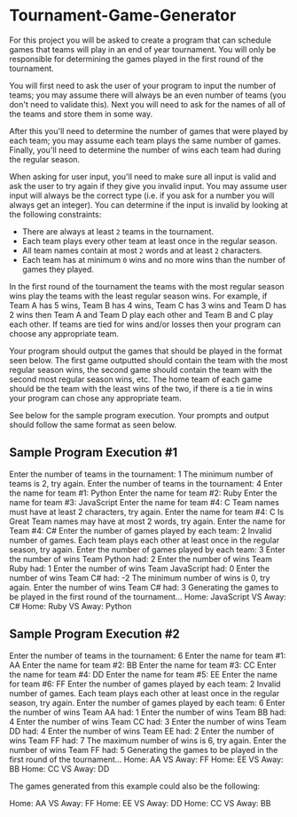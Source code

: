
# Tournament-Game-Generator

For this project you will be asked to create a program that can schedule games that teams will play in an end of year tournament. You will only be responsible for determining the games played in the first round of the tournament.

You will first need to ask the user of your program to input the number of teams; you may assume there will always be an even number of teams (you don't need to validate this). Next you will need to ask for the names of all of the teams and store them in some way.

After this you'll need to determine the number of games that were played by each team; you may assume each team plays the same number of games. Finally, you'll need to determine the number of wins each team had during the regular season.

When asking for user input, you'll need to make sure all input is valid and ask the user to try again if they give you invalid input. You may assume user input will always be the correct type (i.e. if you ask for a number you will always get an integer). You can determine if the input is invalid by looking at the following constraints:

* There are always at least `2` teams in the tournament.
* Each team plays every other team at least once in the regular season.
* All team names contain at most `2` words and at least `2` characters.
* Each team has at minimum `0` wins and no more wins than the number of games they played.

In the first round of the tournament the teams with the most regular season wins play the teams with the least regular season wins. For example, if Team A has 5 wins, Team B has 4 wins, Team C has 3 wins and Team D has 2 wins then Team A and Team D play each other and Team B and C play each other. If teams are tied for wins and/or losses then your program can choose any appropriate team.

Your program should output the games that should be played in the format seen below. The first game outputted should contain the team with the most regular season wins, the second game should contain the team with the second most regular season wins, etc. The home team of each game should be the team with the least wins of the two, if there is a tie in wins your program can chose any appropriate team.

See below for the sample program execution. Your prompts and output should follow the same format as seen below. 

## Sample Program Execution #1

Enter the number of teams in the tournament: 1
The minimum number of teams is 2, try again.
Enter the number of teams in the tournament: 4
Enter the name for team #1: Python
Enter the name for team #2: Ruby
Enter the name for team #3: JavaScript
Enter the name for team #4: C
Team names must have at least 2 characters, try again.
Enter the name for team #4: C Is Great
Team names may have at most 2 words, try again.
Enter the name for Team #4: C#
Enter the number of games played by each team: 2
Invalid number of games. Each team plays each other at least once in the regular season, try again.
Enter the number of games played by each team: 3
Enter the number of wins Team Python had: 2 
Enter the number of wins Team Ruby had: 1 
Enter the number of wins Team JavaScript had: 0 
Enter the number of wins Team C# had: -2
The minimum number of wins is 0, try again.
Enter the number of wins Team C# had: 3
Generating the games to be played in the first round of the tournament...
Home: JavaScript VS Away: C#
Home: Ruby VS Away: Python

## Sample Program Execution #2

Enter the number of teams in the tournament: 6
Enter the name for team #1: AA
Enter the name for team #2: BB
Enter the name for team #3: CC
Enter the name for team #4: DD
Enter the name for team #5: EE
Enter the name for team #6: FF
Enter the number of games played by each team: 2
Invalid number of games. Each team plays each other at least once in the regular season, try again.
Enter the number of games played by each team: 6
Enter the number of wins Team AA had: 1 
Enter the number of wins Team BB had: 4 
Enter the number of wins Team CC had: 3 
Enter the number of wins Team DD had: 4 
Enter the number of wins Team EE had: 2 
Enter the number of wins Team FF had: 7 
The maximum number of wins is 6, try again.
Enter the number of wins Team FF had: 5 
Generating the games to be played in the first round of the tournament...
Home: AA VS Away: FF
Home: EE VS Away: BB
Home: CC VS Away: DD

The games generated from this example could also be the following:

Home: AA VS Away: FF
Home: EE VS Away: DD
Home: CC VS Away: BB
